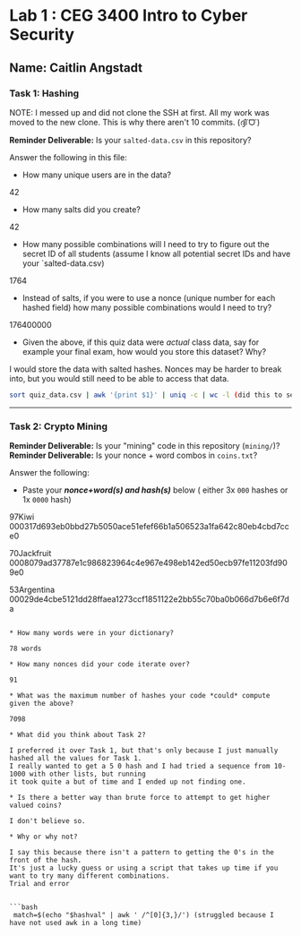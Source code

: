 
# Lab 1 : CEG 3400 Intro to Cyber Security

## Name: Caitlin Angstadt

### Task 1: Hashing

NOTE: I messed up and did not clone the SSH at first. All my work was 
	moved to the new clone. This is why there aren't 10 commits. 
 (ദ്ദി˙ᗜ˙)

**Reminder Deliverable:** Is your `salted-data.csv` in this repository?

Answer the following in this file:

* How many unique users are in the data?

42

* How many salts did you create?

42

* How many possible combinations will I need to try to figure out the secret ID
  of all students (assume I know all potential secret IDs and have your 
  `salted-data.csv)

1764

* Instead of salts, if you were to use a nonce (unique number for each hashed
  field) how many possible combinations would I need to try?

176400000

* Given the above, if this quiz data were *actual* class data, say for example
  your final exam, how would you store this dataset?  Why?

I would store the data with salted hashes. Nonces may be harder to break into, but you 
would still need to be able to access that data.

```bash
sort quiz_data.csv | awk '{print $1}' | uniq -c | wc -l (did this to see how many unique names there were)
```

---

### Task 2: Crypto Mining

**Reminder Deliverable:** Is your "mining" code in this repository (`mining/`)?
**Reminder Deliverable:** Is your nonce + word combos in `coins.txt`?

Answer the following:

* Paste your ***nonce+word(s) and hash(s)*** below ( either 3x `000` hashes or 1x `0000`
hash)


97Kiwi       000317d693eb0bbd27b5050ace51efef66b1a506523a1fa642c80eb4cbd7cce0

70Jackfruit     0008079ad37787e1c986823964c4e967e498eb142ed50ecb97fe11203fd909e0

53Argentina     00029de4cbe5121dd28ffaea1273ccf1851122e2bb55c70ba0b066d7b6e6f7da

```

* How many words were in your dictionary?

78 words

* How many nonces did your code iterate over?

91

* What was the maximum number of hashes your code *could* compute given the above?

7098

* What did you think about Task 2?

I preferred it over Task 1, but that's only because I just manually hashed all the values for Task 1. 
I really wanted to get a 5 0 hash and I had tried a sequence from 10-1000 with other lists, but running 
it took quite a but of time and I ended up not finding one.

* Is there a better way than brute force to attempt to get higher valued coins?

I don't believe so.

* Why or why not?

I say this because there isn't a pattern to getting the 0's in the front of the hash. 
It's just a lucky guess or using a script that takes up time if you want to try many different combinations. 
Trial and error


```bash
 match=$(echo "$hashval" | awk ' /^[0]{3,}/') (struggled because I have not used awk in a long time)
```


